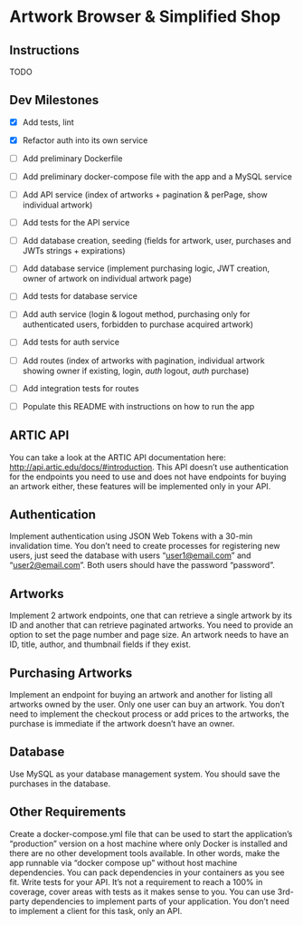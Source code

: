 # Artwork Browser & Simplified Shop

## Instructions
TODO

## Dev Milestones

- [x] Add tests, lint
- [x] Refactor auth into its own service
- [ ] Add preliminary Dockerfile
- [ ] Add preliminary docker-compose file with the app and a MySQL service
- [ ] Add API service (index of artworks + pagination & perPage, show individual artwork)
- [ ] Add tests for the API service
- [ ] Add database creation, seeding (fields for artwork, user, purchases and JWTs strings + expirations)
- [ ] Add database service (implement purchasing logic, JWT creation, owner of artwork on individual artwork page)
- [ ] Add tests for database service
- [ ] Add auth service (login & logout method, purchasing only for authenticated users, forbidden to purchase acquired artwork)
- [ ] Add tests for auth service
- [ ] Add routes (index of artworks with pagination, individual artwork showing owner if existing, login, *auth* logout, *auth* purchase)
- [ ] Add integration tests for routes
- [ ] Populate this README with instructions on how to run the app


## ARTIC API
You can take a look at the ARTIC API documentation here:
http://api.artic.edu/docs/#introduction.
This API doesn’t use authentication for the endpoints you need to use and does not have
endpoints for buying an artwork either, these features will be implemented only in your API.

## Authentication
Implement authentication using JSON Web Tokens with a 30-min invalidation time.
You don’t need to create processes for registering new users, just seed the database with
users “user1@email.com” and “user2@email.com”. Both users should have the password
“password”.

## Artworks
Implement 2 artwork endpoints, one that can retrieve a single artwork by its ID and another
that can retrieve paginated artworks. You need to provide an option to set the page number
and page size.
An artwork needs to have an ID, title, author, and thumbnail fields if they exist.


## Purchasing Artworks
Implement an endpoint for buying an artwork and another for listing all artworks owned by
the user. Only one user can buy an artwork. You don’t need to implement the checkout
process or add prices to the artworks, the purchase is immediate if the artwork doesn’t
have an owner.

## Database
Use MySQL as your database management system. You should save the purchases in the
database.


## Other Requirements
Create a docker-compose.yml file that can be used to start the application’s “production”
version on a host machine where only Docker is installed and there are no other
development tools available. In other words, make the app runnable via “docker compose
up” without host machine dependencies. You can pack dependencies in your containers as
you see fit.
Write tests for your API. It’s not a requirement to reach a 100% in coverage, cover areas
with tests as it makes sense to you.
You can use 3rd-party dependencies to implement parts of your application.
You don’t need to implement a client for this task, only an API.